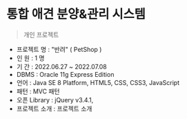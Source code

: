 통합 애견 분양&관리 시스템
=========
> 개인 프로젝트

- 프로젝트 명 : "반려" ( PetShop ) <br>
- 인 원 : 1 명 <br>
- 기 간 : 2022.06.27 ~ 2022.07.08 <br>
- DBMS : Oracle 11g Express Edition <br>
- 언어 : Java SE 8 Platform, HTML5, CSS, CSS3, JavaScript <br>
- 패턴 : MVC 패턴 <br>
- 오픈 Library : jQuery v3.4.1,  <br>
- 프로젝트 소개 : 프로젝트 소개 <br>